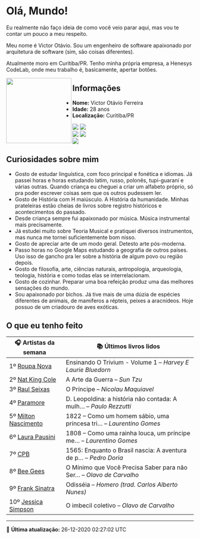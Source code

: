 # Olá, Mundo!

Eu realmente não faço ideia de como você veio parar aqui, mas vou te contar um pouco a meu respeito.

Meu nome é Victor Otávio. Sou um engenheiro de software apaixonado por arquitetura de software (sim, são coisas diferentes).

Atualmente moro em Curitiba/PR. Tenho minha própria empresa, a Henesys CodeLab, onde meu trabalho é, basicamente, apertar botões.

<img align="left" src="https://github.com/vctrtvfrrr/vctrtvfrrr/raw/master/octocat.png" alt="" width="175" />

## Informações

- **Nome:** Victor Otávio Ferreira
- **Idade:** 28 anos
- **Localização:** Curitiba/PR

[![](https://img.shields.io/badge/LinkedIn-victorotavio-blue)](https://www.linkedin.com/in/victorotavio/) [![](https://img.shields.io/badge/Twitter-@vctrtvfrrr-blue)](https://twitter.com/vctrtvfrrr)  
[![](https://img.shields.io/badge/GitHub-vctrtvfrrr-24292e)](https://github.com/vctrtvfrrr) [![](https://img.shields.io/badge/GitLab-vctrtvfrrr-ec5d16)](https://gitlab.com/vctrtvfrrr)  
[![](https://img.shields.io/badge/Email-victor@otavioferreira.com.br-red)](mailto:victor@otavioferreira.com.br)  

## Curiosidades sobre mim

-   Gosto de estudar linguística, com foco principal e fonética e idiomas. Já passei horas e horas estudando latim, russo, polonês, tupi-guarani e várias outras. Quando criança eu cheguei a criar um alfabeto próprio, só pra poder escrever coisas sem que os outros pudessem ler.
-   Gosto de História com H maiúsculo. A História da humanidade. Minhas prateleiras estão cheias de livros sobre registro históricos e acontecimentos do passado.
-   Desde criança sempre fui apaixonado por música. Música instrumental mais precisamente.
-   Já estudei muito sobre Teoria Musical e pratiquei diversos instrumentos, mas nunca me tornei suficientemente bom nisso.
-   Gosto de apreciar arte de um modo geral. Detesto arte pós-moderna.
-   Passo horas no Google Maps estudando a geografia de outros países. Uso isso de gancho pra ler sobre a história de algum povo ou região depois.
-   Gosto de filosofia, arte, ciências naturais, antropologia, arqueologia, teologia, história e como todas elas se interrelacionam.
-   Gosto de cozinhar. Preparar uma boa refeição produz uma das melhores sensações do mundo.
-   Sou apaixonado por bichos. Já tive mais de uma dúzia de espécies diferentes de animais, de mamiferos a répteis, peixes a aracnídeos. Hoje possuo de um criadouro de aves exóticas.


## O que eu tenho feito

|                        🎧 Artistas da semana                        |                      📚 Últimos livros lidos                      |
|---------------------------------------------------------------------|-------------------------------------------------------------------|
| 1º [Roupa Nova](https://www.last.fm/music/Roupa+Nova)               | Ensinando O Trivium - Volume 1	–	_Harvey E Laurie Bluedorn_         |
| 2º [Nat King Cole](https://www.last.fm/music/Nat+King+Cole)         | A Arte da Guerra	–	_Sun Tzu_                                        |
| 3º [Raul Seixas](https://www.last.fm/music/Raul+Seixas)             | O Príncipe	–	_Nicolau Maquiavel_                                    |
| 4º [Paramore](https://www.last.fm/music/Paramore)                   | D. Leopoldina: a história não contada: A mulh…	–	_Paulo Rezzutti_   |
| 5º [Milton Nascimento](https://www.last.fm/music/Milton+Nascimento) | 1822 – Como um homem sábio, uma princesa tri…	–	_Laurentino Gomes_  |
| 6º [Laura Pausini](https://www.last.fm/music/Laura+Pausini)         | 1808 – Como uma rainha louca, um príncipe me…	–	_Laurentino Gomes_  |
| 7º [CPB](https://www.last.fm/music/CPB)                             | 1565: Enquanto o Brasil nascia: A aventura de p…	–	_Pedro Doria_    |
| 8º [Bee Gees](https://www.last.fm/music/Bee+Gees)                   | O Mínimo que Você Precisa Saber para não Ser…	–	_Olavo de Carvalho_ |
| 9º [Frank Sinatra](https://www.last.fm/music/Frank+Sinatra)         | Odisséia	–	_Homero (trad. Carlos Alberto Nunes)_                    |
| 10º [Jessica Simpson](https://www.last.fm/music/Jessica+Simpson)    | O imbecil coletivo	–	_Olavo de Carvalho_                            |


---

🚀 **Última atualização:** 26-12-2020 02:27:02 UTC